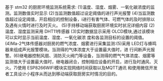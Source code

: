 基于 stm32 的厨房环境监测系统需求:
(1)温度、湿度、烟雾、一氧化碳浓度的监测。监测数值实时显示
(2)当监测数值超过设定阈值的进行声光报警
(4)当监测数值超过设定阈值，开启相应的控制设备，i进行有害气体、可燃气体的及时排除以及遇有火情时进行及时灭火。
(5)手持移动端获取厨房环境实时状况详细内容
(2)温度、湿度监测采用 DHT11传感器
(3)实时数据显示采用 OLCD模块,通过该模块可以实时显示当前温度、湿度、一氧化碳浓
度和各监测目标的设置的阈值。(4)Ma-2气体传感器对厨房的燃气浓度、烟雾进行采集监测:(5)采用 LED灯与蜂鸣器来组成声光报警模块。当测得的气体浓度大于设置最大值时，进
行间断声光报警。(6)继电器控制风扇、消防灭火阀门等设备，当测得的燃气气体浓度、烟雾等监测值大于设置最大值时，继电器闭合，控制相应设备的开启，进行及时通风、灭火。7)使用 ESP8266WIFI模块实现网络时间获取以及MQTT通讯 和使用微信开发者工具设计小程序从而达到移动端获取厨房实时情况的目的。
